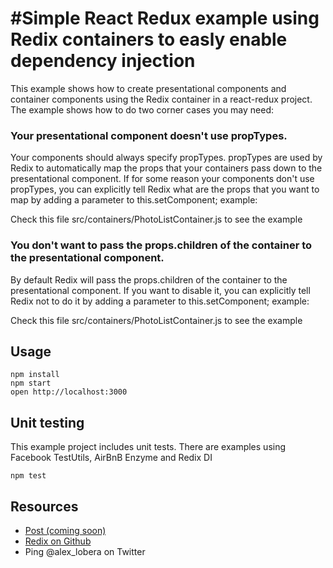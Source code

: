 #Simple React Redux example using Redix containers to easly enable dependency injection
=====================

This example shows how to create presentational components and container components using the Redix container in a react-redux project. The example shows how to do two corner cases you may need:

### Your presentational component doesn't use propTypes.
Your components should always specify propTypes. propTypes are used by Redix to automatically map the props that your containers pass down to the presentational component. If for some reason your components don't use propTypes, you can explicitly tell Redix what are the props that you want to map by adding a parameter to this.setComponent; example:

Check this file src/containers/PhotoListContainer.js to see the example

### You don't want to pass the props.children of the container to the presentational component.
By default Redix will pass the props.children of the container to the presentational component. If you want to disable it, you can explicitly tell Redix not to do it by adding a parameter to this.setComponent; example:



Check this file src/containers/PhotoListContainer.js to see the example

## Usage

```
npm install
npm start
open http://localhost:3000
```

## Unit testing

This example project includes unit tests. There are examples using Facebook TestUtils, AirBnB Enzyme and Redix DI

```
npm test
```

## Resources

* [Post (coming soon)]()
* [Redix on Github](https://github.com/alexlbr/redix)
* Ping @alex_lobera on Twitter
